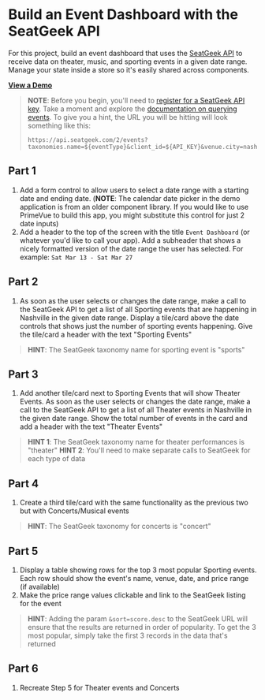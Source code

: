 # Build an Event Dashboard with the SeatGeek API

For this project, build an event dashboard that uses the [SeatGeek API](https://platform.seatgeek.com/) to receive data on theater, music, and sporting events in a given date range. Manage your state inside a store so it's easily shared across components.

[**View a Demo**](https://nss-vue-event-dashboard.web.app/)

> **NOTE**: Before you begin, you'll need to [register for a SeatGeek API key](https://seatgeek.com/?next=%2Faccount%2Fdevelop#login). Take a moment and explore the [documentation on querying events](https://platform.seatgeek.com/#events). To give you a hint, the URL you will be hitting will look something like this:
>
> ```
> https://api.seatgeek.com/2/events?taxonomies.name=${eventType}&client_id=${API_KEY}&venue.city=nashville&venue.state=TN&sort=score.desc&datetime_local.gte=${startDate}&datetime_local.lte=${endDate}
> ```

## Part 1

1. Add a form control to allow users to select a date range with a starting date and ending date. (**NOTE**: The calendar date picker in the demo application is from an older component library. If you would like to use PrimeVue to build this app, you might substitute this control for just 2 date inputs)
1. Add a header to the top of the screen with the title `Event Dashboard` (or whatever you'd like to call your app). Add a subheader that shows a nicely formatted version of the date range the user has selected. For example: `Sat Mar 13 - Sat Mar 27`

## Part 2

1. As soon as the user selects or changes the date range, make a call to the SeatGeek API to get a list of all Sporting events that are happening in Nashville in the given date range. Display a tile/card above the date controls that shows just the number of sporting events happening. Give the tile/card a header with the text "Sporting Events"

> **HINT**: The SeatGeek taxonomy name for sporting event is "sports"

## Part 3

1. Add another tile/card next to Sporting Events that will show Theater Events. As soon as the user selects or changes the date range, make a call to the SeatGeek API to get a list of all Theater events in Nashville in the given date range. Show the total number of events in the card and add a header with the text "Theater Events"

> **HINT 1**: The SeatGeek taxonomy name for theater performances is "theater"
> **HINT 2**: You'll need to make separate calls to SeatGeek for each type of data

## Part 4

1. Create a third tile/card with the same functionality as the previous two but with Concerts/Musical events

> **HINT**: The SeatGeek taxonomy for concerts is "concert"

## Part 5

1. Display a table showing rows for the top 3 most popular Sporting events. Each row should show the event's name, venue, date, and price range (if available)
1. Make the price range values clickable and link to the SeatGeek listing for the event

> **HINT**: Adding the param `&sort=score.desc` to the SeatGeek URL will ensure that the results are returned in order of popularity. To get the 3 most popular, simply take the first 3 records in the data that's returned

## Part 6

1. Recreate Step 5 for Theater events and Concerts